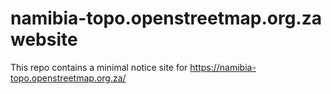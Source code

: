 # namibia-topo.openstreetmap.org.za website

This repo contains a minimal notice site for https://namibia-topo.openstreetmap.org.za/
